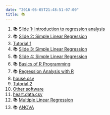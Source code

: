 ```yaml
---
date: "2016-05-05T21:48:51-07:00"
title: 📚
---
```





1.   📚 [Slide 1: Introduction to regression analysis](/regression/regression1.html) 
2.   📚 [Slide 2: Simple Linear Regression](/regression/regression2.html)
3. [Tutorial 1](/regression/tutorial_1.pdf)
4. 📚 [Slide 3: Simple Linear Regression](/regression/regression3.html)
5. 📚 [Slide 4: Simple Linear Regression](/regression/regression4.html)
6. 📚 [Basics of R Programming](/regression/regression5.html)
7. 📚 [Regression Analysis with R](/regression/SimpleLinearRegression2.html)
8. [house.csv](/regression/house.csv)
9. [Tutorial 2](/regression/tutorial2.pdf)
10. [Other software](/regression/othersoftware.html)
11. [heart.data.csv](/regression/heart.data.csv)
12. 📚 [Multiple Linear Regression](/regression/regression6.html)
13. 📚 [ANOVA](/regression/regression7.html)